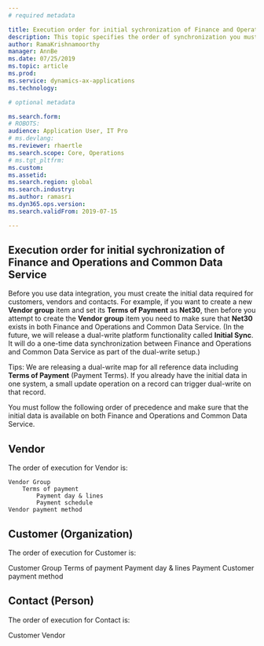 ```yaml
---
# required metadata

title: Execution order for initial sychronization of Finance and Operations and Common Data Service
description: This topic specifies the order of synchronization you must follow to create the initial data.
author: RamaKrishnamoorthy 
manager: AnnBe
ms.date: 07/25/2019
ms.topic: article
ms.prod: 
ms.service: dynamics-ax-applications
ms.technology: 

# optional metadata

ms.search.form: 
# ROBOTS: 
audience: Application User, IT Pro
# ms.devlang: 
ms.reviewer: rhaertle
ms.search.scope: Core, Operations
# ms.tgt_pltfrm: 
ms.custom: 
ms.assetid: 
ms.search.region: global
ms.search.industry: 
ms.author: ramasri
ms.dyn365.ops.version: 
ms.search.validFrom: 2019-07-15

---
```


## Execution order for initial sychronization of Finance and Operations and Common Data Service

Before you use data integration, you must create the initial data required for customers, vendors and contacts. For example, if you want to create a new **Vendor group** item and set its **Terms of Payment** as **Net30**, then before you attempt to create the **Vendor group** item you need to make sure that **Net30** exists in both Finance and Operations and Common Data Service. (In the future, we will release a  dual-write platform functionality called **Initial Sync**. It will do a one-time data synchronization between Finance and Operations and Common Data Service as part of the dual-write setup.)

Tips: We are releasing a dual-write map for all reference data including **Terms of Payment** (Payment Terms). If you already have the initial data in one system, a small update operation on a record can trigger dual-write on that record. 

You must follow the following order of precedence and make sure that the initial data is available on both Finance and Operations and Common Data Service.   

## Vendor

The order of execution for Vendor is:

    Vendor Group
        Terms of payment
            Payment day & lines
            Payment schedule
    Vendor payment method
 
## Customer (Organization)

The order of execution for Customer is:

Customer Group
    Terms of payment
        Payment day & lines
        Payment 
Customer payment method
 
## Contact (Person)

The order of execution for Contact is:

Customer
Vendor               
